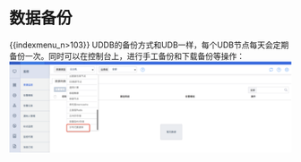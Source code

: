 # 数据备份
{{indexmenu_n>103}}
UDDB的备份方式和UDB一样，每个UDB节点每天会定期备份一次。同时可以在控制台上，进行手工备份和下载备份等操作：
![image](/images/uddb16.png)
